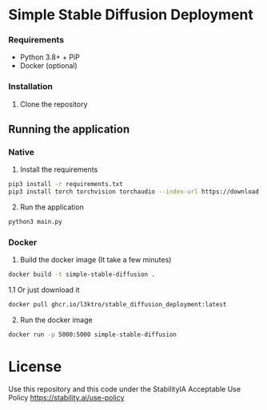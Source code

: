 # Simple Stable Diffusion Deployment

### Requirements
- Python 3.8+ + PiP
- Docker (optional)


### Installation
1. Clone the repository

## Running the application
### Native
1. Install the requirements
```bash
pip3 install -r requirements.txt
pip3 install torch torchvision torchaudio --index-url https://download.pytorch.org/whl/cu118
```
2. Run the application
```bash
python3 main.py
```

### Docker
1. Build the docker image (It take a few minutes)
```bash
docker build -t simple-stable-diffusion .
```
  1.1 Or just download it
  ```bash
  docker pull ghcr.io/l3ktro/stable_diffusion_deployment:latest
  ```
2. Run the docker image
```bash
docker run -p 5000:5000 simple-stable-diffusion
```

# License

Use this repository and this code under the StabilityIA Acceptable Use Policy https://stability.ai/use-policy
